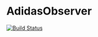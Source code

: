 # AdidasObserver
[![Build Status](https://travis-ci.com/albertovelazmoliner/AdidasObserver.svg?branch=master)](https://travis-ci.com/albertovelazmoliner/AdidasObserver)
